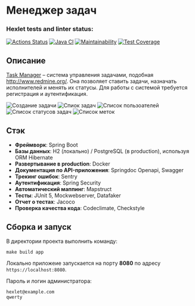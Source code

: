 
# Менеджер задач

### Hexlet tests and linter status:

[![Actions Status](https://github.com/GrandVandal/java-project-99/actions/workflows/hexlet-check.yml/badge.svg)](https://github.com/GrandVandal/java-project-99/actions)
[![Java CI](https://github.com/GrandVandal/java-project-99/actions/workflows/main.yml/badge.svg)](https://github.com/GrandVandal/java-project-99/actions/workflows/main.yml)
[![Maintainability](https://api.codeclimate.com/v1/badges/9f45eb2208103820bd64/maintainability)](https://codeclimate.com/github/GrandVandal/java-project-99/maintainability)
[![Test Coverage](https://api.codeclimate.com/v1/badges/9f45eb2208103820bd64/test_coverage)](https://codeclimate.com/github/GrandVandal/java-project-99/test_coverage)

## Описание

[Task Manager](https://task-manager-kk1h.onrender.com) – система управления задачами, подобная http://www.redmine.org/. Она позволяет ставить задачи, назначать исполнителей и менять их статусы. Для работы с системой требуется регистрация и аутентификация.

![Создание задачи](https://github.com/GranDalier/java-project-99/assets/139870237/51a86aec-6d50-4b29-b256-a27b13c4ad11)
![Спиок задач](https://github.com/GranDalier/java-project-99/assets/139870237/3014ce61-d15d-4750-b916-2208cf9e1450)
![Список пользоателей](https://github.com/GranDalier/java-project-99/assets/139870237/f43f3aa3-ebf6-4fad-a5ce-e503a5c67a2a)
![Список статусов задач](https://github.com/GranDalier/java-project-99/assets/139870237/875f5356-fa1d-48f6-9c8e-c9898eb43a6a)
![Список меток](https://github.com/GranDalier/java-project-99/assets/139870237/a96eed24-c8d7-4032-8ba4-0ff424251f26)

## Стэк

- **Фреймворк**: Spring Boot
- **Базы данных**: H2 (локально) / PostgreSQL (в production), используя ORM Hibernate
- **Развертывание в production**: Docker
- **Документация по API-приложения**: Springdoc Openapi, Swagger
- **Трекинг ошибок**: Sentry
- **Аутентификация**: Spring Security
- **Автоматический маппинг**: Mapstruct
- **Тесты**: JUnit 5, Mockwebserver, Datafaker
- **Отчет о тестах**: Jacoco
- **Проверка качества кода**: Codeclimate, Checkstyle

## Сборка и запуск

В директории проекта выполнить команду:
```
make build app
```
Локально приложеие запускается на порту **8080** по адресу `https://localhost:8080`.

Пароль и логин администратора:
```
hexlet@example.com
qwerty
```
